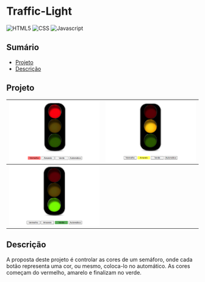 <h1>Traffic-Light</h1>

 ![HTML5](https://img.shields.io/badge/HTML5-E34F26?style=for-the-badge&logo=html5&logoColor=white)
 ![CSS](https://img.shields.io/badge/CSS3-1572B6?style=for-the-badge&logo=css3&logoColor=white)
 ![Javascript](https://img.shields.io/badge/JavaScript-F7DF1E.svg?style=for-the-badge&logo=JavaScript&logoColor=black)

 <h2>Sumário</h2>
 <ul>
   <li><a href="#proj">Projeto</a> 
     <li><a href="#desc">Descrição</a> 
 </ul> 

<h2 id="proj">Projeto</h2>

| <img src="img/red.png" width="300px"> | <img src="img/yellow.png" width="300px"> |
| ------------------------------------------------- | ---------------------------------------------- |
| <img src="img/green.png" width="300px"> |                                              |

<h2 id="desc">Descrição</h2>
<p>A proposta deste projeto é controlar as cores de um semáforo, onde cada botão representa uma cor, ou mesmo, coloca-lo no automático. As cores começam do vermelho, amarelo e finalizam no verde.</p>


